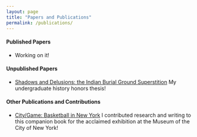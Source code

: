 ```yaml
---
layout: page
title: "Papers and Publications"
permalink: /publications/
---
```


#### Published Papers

+ Working on it!

#### Unpublished Papers

+ [Shadows and Delusions: the Indian Burial Ground Superstition](https://www.sas.rochester.edu/his/news-events/2021/2021-06-18_news.html)
My undergraduate history honors thesis!

#### Other Publications and Contributions

+ [City/Game: Basketball in New York](https://www.rizzoliusa.com/book/9780847867622/)
I contributed research and writing to this companion book for the acclaimed exhibition at the Museum of the City of New York!